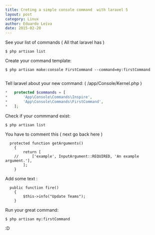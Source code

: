 ```yaml
---
title: Creting a simple console command  with laravel 5
layout: post
category: Linux
author: Eduardo Leiva
date: 2015-02-20
---
```


See your list of commands ( All that laravel has )
```
$ php artisan list
```
Create your command template:
```
$ php artisan make:console FirstCommand --command=my:firstCommand


```
Tell laravel about your new command: ( /app/Console/Kernel.php )
```php
*	protected $commands = [
*		'App\Console\Commands\Inspire',
*		'App\Console\Commands\FirstCommand',
*	];
```

Check if your commmand exist:
```
$ php artisan list 
```

You have to comment this ( next go back here )
```
  protected function getArguments()
	{
		return [
	//		['example', InputArgument::REQUIRED, 'An example argument.'],
		];
	}
```
Add some text :
```
  public function fire()
	{
	    $this->info("Update Teams");
	}
```
Run your great command:
```
$ php artisan my:firstCommand
```
:D
